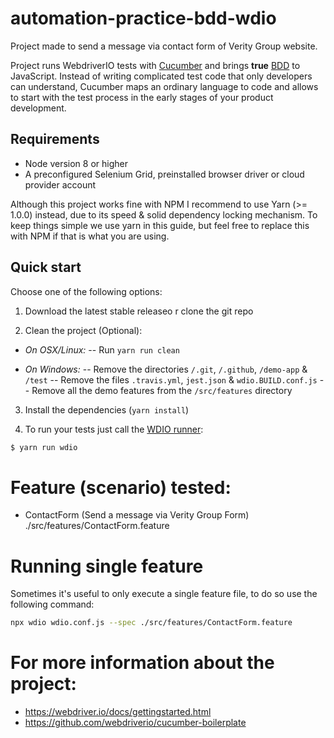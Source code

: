 automation-practice-bdd-wdio
====================

Project made to send a message via contact form of Verity Group website.

Project runs WebdriverIO tests with [Cucumber](https://cucumber.io/) and brings **true** [BDD](http://en.wikipedia.org/wiki/Behavior-driven_development) to JavaScript. Instead of writing complicated test code that only developers can understand, Cucumber maps an ordinary language to code and allows to start with the test process in the early stages of your product development.

## Requirements

- Node version 8 or higher
- A preconfigured Selenium Grid, preinstalled browser driver or cloud provider account

Although this project works fine with NPM I recommend to use Yarn (>= 1.0.0) instead,  due to its speed & solid dependency locking mechanism. To keep things simple we use yarn in this guide, but feel free to replace this with NPM if that is what you are using.

## Quick start

Choose one of the following options:

1. Download the latest stable releaseo r clone the git repo

2. Clean the project (Optional):
- *On OSX/Linux:*
-- Run `yarn run clean`

- *On Windows:*
-- Remove the directories `/.git`, `/.github`, `/demo-app` & `/test`
-- Remove the files `.travis.yml`, `jest.json` & `wdio.BUILD.conf.js`
-- Remove all the demo features from the `/src/features` directory

3. Install the dependencies (`yarn install`)

4. To run your tests just call the [WDIO runner](http://webdriver.io/guide/testrunner/gettingstarted.html):

```sh
$ yarn run wdio
```

# Feature (scenario) tested:

- ContactForm (Send a message via Verity Group Form) 
./src/features/ContactForm.feature


# Running single feature
Sometimes it's useful to only execute a single feature file, to do so use the following command:

```sh
npx wdio wdio.conf.js --spec ./src/features/ContactForm.feature
```

# For more information about the project:
- https://webdriver.io/docs/gettingstarted.html
- https://github.com/webdriverio/cucumber-boilerplate